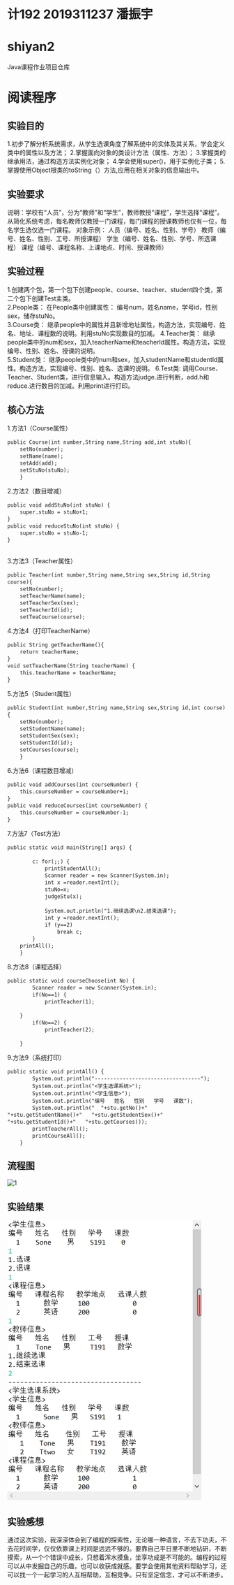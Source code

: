# 计192 2019311237 潘振宇
# shiyan2
Java课程作业项目仓库
# 阅读程序
## 实验目的
1.初步了解分析系统需求，从学生选课角度了解系统中的实体及其关系，学会定义类中的属性以及方法；
2.掌握面向对象的类设计方法（属性、方法）；
3.掌握类的继承用法，通过构造方法实例化对象；
4.学会使用super()，用于实例化子类；
5.掌握使用Object根类的toString（）方法,应用在相关对象的信息输出中。
## 实验要求
说明：学校有“人员”，分为“教师”和“学生”，教师教授“课程”，学生选择“课程”。从简化系统考虑，每名教师仅教授一门课程，每门课程的授课教师也仅有一位，每名学生选仅选一门课程。
对象示例：	人员（编号、姓名、性别、学号）
教师（编号、姓名、性别、工号、所授课程）
学生（编号、姓名、性别、学号、所选课程）
课程（编号、课程名称、上课地点、时间、授课教师）

## 实验过程
1.创建两个包，第一个包下创建people、course、teacher、student四个类，第二个包下创建Test主类。  
2.People类：
在People类中创建属性：
编号num，姓名name，学号id，性别sex，储存stuNo。  
3.Course类：
继承people中的属性并且新增地址属性，构造方法，实现编号、姓名、地址、课程数的说明。利用stuNo实现数目的加减。
4.Teacher类：
继承people类中的num和sex，加入teacherName和teacherId属性。构造方法，实现编号、性别、姓名、授课的说明。     
5.Student类：
继承people类中的num和sex，加入studentName和studentId属性。构造方法，实现编号、性别、姓名、选课的说明。
6.Test类:
调用Course、Teacher、Student类，进行信息输入。构造方法judge.进行判断，add.h和reduce.进行数目的加减。利用print进行打印。
## 核心方法  

1.方法1（Course属性）
```
public Course(int number,String name,String add,int stuNo){
	setNo(number);
	setName(name);
	setAdd(add);
	setStuNo(stuNo);
	}

``` 
2.方法2（数目增减）
```
public void addStuNo(int stuNo) {
	super.stuNo = stuNo+1;
}
public void reduceStuNo(int stuNo) {
	super.stuNo = stuNo-1;
}
	   
``` 
3.方法3（Teacher属性）
```
public Teacher(int number,String name,String sex,String id,String course){
	setNo(number);
	setTeacherName(name);
	setTeacherSex(sex);
	setTeacherId(id);
	setTeaCourse(course);
``` 
4.方法4（打印TeacherName）
```
public String getTeacherName(){
	return teacherName;	
}
void setTeacherName(String teacherName) {
	this.teacherName = teacherName;
}
```
5.方法5（Student属性）
```
public Student(int number,String name,String sex,String id,int course){
	setNo(number);
	setStudentName(name);
	setStudentSex(sex);
	setStudentId(id);
	setCourses(course);
	}
```
6.方法6（课程数目增减）
```
public void addCourses(int courseNumber) {
	this.courseNumber = courseNumber+1;
}
public void reduceCourses(int courseNumber) {
	this.courseNumber = courseNumber-1;
}
```
7.方法7（Test方法）
```
public static void main(String[] args) {
		 
		c: for(;;) {
			printStudentAll();
			Scanner reader = new Scanner(System.in);
			int x =reader.nextInt();
			stuNo=x;
			judgeStu(x);
			
			System.out.println("1.继续选课\n2.结束选课");
			int y =reader.nextInt();
			if (y==2)
				break c;
		}
	printAll();	
	}
```
8.方法8（课程选择）
```
public static void courseChoose(int No) {
		Scanner reader = new Scanner(System.in);
		if(No==1) {
			printTeacher(1);
		   
	}
		if(No==2) {
			printTeacher(2);
		
	}
```
9.方法9（系统打印）
```
public static void printAll() {
		System.out.println("----------------------------------");
		System.out.println("<学生选课系统>");
		System.out.println("<学生信息>");
		System.out.println("编号   姓名   性别   学号   课数");
		System.out.println("  "+stu.getNo()+"    "+stu.getStudentName()+"   "+stu.getStudentSex()+"   "+stu.getStudentId()+"   "+stu.getCourses());
		printTeacherAll();
		printCourseAll();
	}
```
## 流程图 
![1]()
## 实验结果
![1](https://github.com/panzhenyu799/shiyan2/blob/main/1603639333(1).jpg)
## 实验感想  
通过这次实验，我深深体会到了编程的探索性，无论哪一种语言，不去下功夫，不去花时间学，仅仅依靠课上时间是远远不够的。要靠自己平日里不断地钻研，不断摸索，从一个个错误中成长，只想着浑水摸鱼，坐享功成是不可能的。编程的过程可以从中发掘自己的乐趣，也可以收获成就感。要学会使用其他资料帮助学习，还可以找一个一起学习的人互相帮助，互相竞争。只有坚定信念，才可以不断进步。
